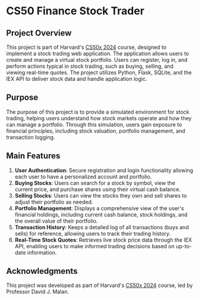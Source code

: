 # CS50 Finance Stock Trader

## Project Overview
This project is part of Harvard's [CS50x 2024](https://cs50.harvard.edu/x/2024/) course, designed to implement a stock trading web application. The application allows users to create and manage a virtual stock portfolio. Users can register, log in, and perform actions typical in stock trading, such as buying, selling, and viewing real-time quotes. The project utilizes Python, Flask, SQLite, and the IEX API to deliver stock data and handle application logic.

## Purpose
The purpose of this project is to provide a simulated environment for stock trading, helping users understand how stock markets operate and how they can manage a portfolio. Through this simulation, users gain exposure to financial principles, including stock valuation, portfolio management, and transaction logging.

## Main Features
1. **User Authentication**: Secure registration and login functionality allowing each user to have a personalized account and portfolio.
2. **Buying Stocks**: Users can search for a stock by symbol, view the current price, and purchase shares using their virtual cash balance.
3. **Selling Stocks**: Users can view the stocks they own and sell shares to adjust their portfolio as needed.
4. **Portfolio Management**: Displays a comprehensive view of the user's financial holdings, including current cash balance, stock holdings, and the overall value of their portfolio.
5. **Transaction History**: Keeps a detailed log of all transactions (buys and sells) for reference, allowing users to track their trading history.
6. **Real-Time Stock Quotes**: Retrieves live stock price data through the IEX API, enabling users to make informed trading decisions based on up-to-date information.

## Acknowledgments
This project was developed as part of Harvard's [CS50x 2024](https://cs50.harvard.edu/x/2024/psets/9/finance/#c50-finance) course, led by Professor David J. Malan.
